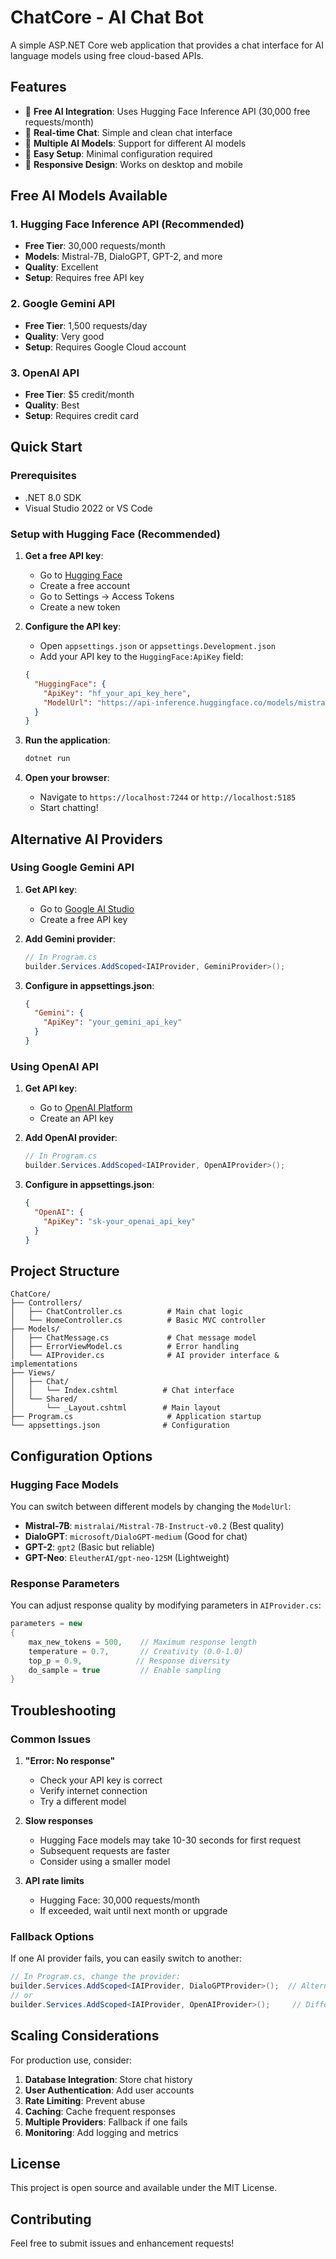 # ChatCore - AI Chat Bot

A simple ASP.NET Core web application that provides a chat interface for AI language models using free cloud-based APIs.

## Features

- 🤖 **Free AI Integration**: Uses Hugging Face Inference API (30,000 free requests/month)
- 💬 **Real-time Chat**: Simple and clean chat interface
- 🔄 **Multiple AI Models**: Support for different AI models
- 🚀 **Easy Setup**: Minimal configuration required
- 📱 **Responsive Design**: Works on desktop and mobile

## Free AI Models Available

### 1. Hugging Face Inference API (Recommended)
- **Free Tier**: 30,000 requests/month
- **Models**: Mistral-7B, DialoGPT, GPT-2, and more
- **Quality**: Excellent
- **Setup**: Requires free API key

### 2. Google Gemini API
- **Free Tier**: 1,500 requests/day
- **Quality**: Very good
- **Setup**: Requires Google Cloud account

### 3. OpenAI API
- **Free Tier**: $5 credit/month
- **Quality**: Best
- **Setup**: Requires credit card

## Quick Start

### Prerequisites
- .NET 8.0 SDK
- Visual Studio 2022 or VS Code

### Setup with Hugging Face (Recommended)

1. **Get a free API key**:
   - Go to [Hugging Face](https://huggingface.co/)
   - Create a free account
   - Go to Settings → Access Tokens
   - Create a new token

2. **Configure the API key**:
   - Open `appsettings.json` or `appsettings.Development.json`
   - Add your API key to the `HuggingFace:ApiKey` field:
   ```json
   {
     "HuggingFace": {
       "ApiKey": "hf_your_api_key_here",
       "ModelUrl": "https://api-inference.huggingface.co/models/mistralai/Mistral-7B-Instruct-v0.2"
     }
   }
   ```

3. **Run the application**:
   ```bash
   dotnet run
   ```

4. **Open your browser**:
   - Navigate to `https://localhost:7244` or `http://localhost:5185`
   - Start chatting!

## Alternative AI Providers

### Using Google Gemini API

1. **Get API key**:
   - Go to [Google AI Studio](https://makersuite.google.com/app/apikey)
   - Create a free API key

2. **Add Gemini provider**:
   ```csharp
   // In Program.cs
   builder.Services.AddScoped<IAIProvider, GeminiProvider>();
   ```

3. **Configure in appsettings.json**:
   ```json
   {
     "Gemini": {
       "ApiKey": "your_gemini_api_key"
     }
   }
   ```

### Using OpenAI API

1. **Get API key**:
   - Go to [OpenAI Platform](https://platform.openai.com/api-keys)
   - Create an API key

2. **Add OpenAI provider**:
   ```csharp
   // In Program.cs
   builder.Services.AddScoped<IAIProvider, OpenAIProvider>();
   ```

3. **Configure in appsettings.json**:
   ```json
   {
     "OpenAI": {
       "ApiKey": "sk-your_openai_api_key"
     }
   }
   ```

## Project Structure

```
ChatCore/
├── Controllers/
│   ├── ChatController.cs          # Main chat logic
│   └── HomeController.cs          # Basic MVC controller
├── Models/
│   ├── ChatMessage.cs             # Chat message model
│   ├── ErrorViewModel.cs          # Error handling
│   └── AIProvider.cs              # AI provider interface & implementations
├── Views/
│   ├── Chat/
│   │   └── Index.cshtml          # Chat interface
│   └── Shared/
│       └── _Layout.cshtml        # Main layout
├── Program.cs                     # Application startup
└── appsettings.json              # Configuration
```

## Configuration Options

### Hugging Face Models

You can switch between different models by changing the `ModelUrl`:

- **Mistral-7B**: `mistralai/Mistral-7B-Instruct-v0.2` (Best quality)
- **DialoGPT**: `microsoft/DialoGPT-medium` (Good for chat)
- **GPT-2**: `gpt2` (Basic but reliable)
- **GPT-Neo**: `EleutherAI/gpt-neo-125M` (Lightweight)

### Response Parameters

You can adjust response quality by modifying parameters in `AIProvider.cs`:

```csharp
parameters = new
{
    max_new_tokens = 500,    // Maximum response length
    temperature = 0.7,       // Creativity (0.0-1.0)
    top_p = 0.9,            // Response diversity
    do_sample = true         // Enable sampling
}
```

## Troubleshooting

### Common Issues

1. **"Error: No response"**
   - Check your API key is correct
   - Verify internet connection
   - Try a different model

2. **Slow responses**
   - Hugging Face models may take 10-30 seconds for first request
   - Subsequent requests are faster
   - Consider using a smaller model

3. **API rate limits**
   - Hugging Face: 30,000 requests/month
   - If exceeded, wait until next month or upgrade

### Fallback Options

If one AI provider fails, you can easily switch to another:

```csharp
// In Program.cs, change the provider:
builder.Services.AddScoped<IAIProvider, DialoGPTProvider>();  // Alternative model
// or
builder.Services.AddScoped<IAIProvider, OpenAIProvider>();     // Different service
```

## Scaling Considerations

For production use, consider:

1. **Database Integration**: Store chat history
2. **User Authentication**: Add user accounts
3. **Rate Limiting**: Prevent abuse
4. **Caching**: Cache frequent responses
5. **Multiple Providers**: Fallback if one fails
6. **Monitoring**: Add logging and metrics

## License

This project is open source and available under the MIT License.

## Contributing

Feel free to submit issues and enhancement requests! 